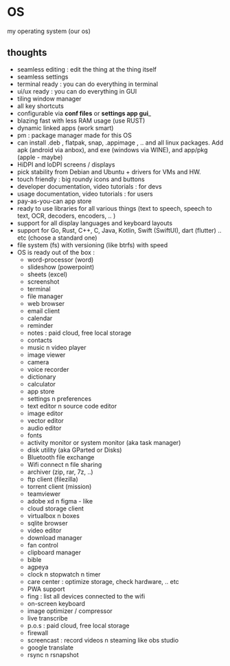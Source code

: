 # OS
my operating system (our os)

## thoughts
- seamless editing : edit the thing at the thing itself
- seamless settings
- terminal ready : you can do everything in terminal
- ui/ux ready : you can do everything in GUI
- tiling window manager
- all key shortcuts
- configurable via __conf files__ or __settings app gui___
- blazing fast with less RAM usage (use RUST)
- dynamic linked apps (work smart)
- pm : package manager made for this OS
- can install .deb , flatpak, snap, .appimage , .. and all linux packages. Add apk (android via anbox), and exe (windows via WINE), and app/pkg (apple - maybe)
- HiDPI and loDPI screens / displays
- pick stability from Debian and Ubuntu + drivers for VMs and HW.
- touch friendly : big roundy icons and buttons
- developer documentation, video tutorials : for devs
- usage documentation, video tutorials : for users
- pay-as-you-can app store
- ready to use libraries for all various things (text to speech, speech to text, OCR, decoders, encoders, .. )
- support for all display languages and keyboard layouts
- support for Go, Rust, C++, C, Java, Kotlin, Swift (SwiftUI), dart (flutter) .. etc (choose a standard one)
- file system (fs) with versioning (like btrfs) with speed
- OS is ready out of the box :
  - word-processor (word)
  - slideshow (powerpoint)
  - sheets (excel)
  - screenshot
  - terminal
  - file manager
  - web browser
  - email client
  - calendar
  - reminder
  - notes : paid cloud, free local storage
  - contacts
  - music n video player
  - image viewer
  - camera
  - voice recorder
  - dictionary
  - calculator
  - app store
  - settings n preferences
  - text editor n source code editor
  - image editor
  - vector editor
  - audio editor
  - fonts
  - activity monitor or system monitor (aka task manager)
  - disk utility (aka GParted or Disks)
  - Bluetooth file exchange
  - Wifi connect n file sharing
  - archiver (zip, rar, 7z, ..)
  - ftp client (filezilla)
  - torrent client (mission)
  - teamviewer
  - adobe xd n figma - like
  - cloud storage client
  - virtualbox n boxes
  - sqlite browser
  - video editor
  - download manager
  - fan control
  - clipboard manager
  - bible
  - agpeya
  - clock n stopwatch n timer
  - care center : optimize storage, check hardware, .. etc
  - PWA support
  - fing : list all devices connected to the wifi
  - on-screen keyboard
  - image optimizer / compressor
  - live transcribe
  - p.o.s : paid cloud, free local storage
  - firewall
  - screencast : record videos n steaming like obs studio
  - google translate
  - rsync n rsnapshot
